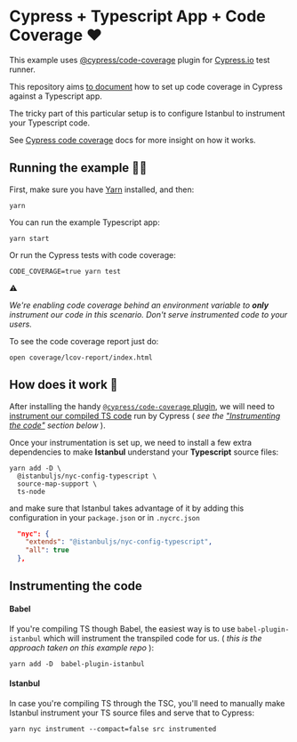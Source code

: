 # Cypress + Typescript App + Code Coverage ❤ ️️

This example uses [@cypress/code-coverage](https://github.com/cypress-io/code-coverage) plugin for [Cypress.io](https://www.cypress.io) test runner.

This repository aims [to document](https://github.com/cypress-io/code-coverage/issues/19) how to set up code coverage in Cypress against a Typescript app.

The tricky part of this particular setup is to configure Istanbul to instrument your Typescript code.

See [Cypress code coverage](https://on.cypress.io/code-coverage) docs for more insight on how it works.

## Running the example 🏃🏻‍

First, make sure you have [Yarn](https://yarnpkg.com/en/docs/install#mac-stable) installed, and then:

```
yarn
```

You can run the example Typescript app:

```
yarn start
```

Or run the Cypress tests with code coverage:

```
CODE_COVERAGE=true yarn test
```

⚠️

_We're enabling code coverage behind an environment variable to **only** instrument our code in this scenario. Don't serve instrumented code to your users._

To see the code coverage report just do:

```
open coverage/lcov-report/index.html
```

## How does it work 🤨

After installing the handy [`@cypress/code-coverage` plugin](https://docs.cypress.io/guides/tooling/code-coverage.html#Install-the-plugin), we will need to [instrument our compiled TS code](https://docs.cypress.io/guides/tooling/code-coverage.html#Instrumenting-code) run by Cypress ( _see the ["Instrumenting the code"](#instrumenting-the-code) section below_ ).

Once your instrumentation is set up, we need to install a few extra dependencies to make **Istanbul** understand your **Typescript** source files:

```
yarn add -D \
  @istanbuljs/nyc-config-typescript \
  source-map-support \
  ts-node
```

and make sure that Istanbul takes advantage of it by adding this configuration in your `package.json` or in `.nycrc.json`

```json
  "nyc": {
    "extends": "@istanbuljs/nyc-config-typescript",
    "all": true
  },
```

## Instrumenting the code

#### Babel

If you're compiling TS though Babel, the easiest way is to use `babel-plugin-istanbul` which will instrument the transpiled code for us. ( _this is the approach taken on this example repo_ ):

```
yarn add -D  babel-plugin-istanbul
```

#### Istanbul

In case you're compiling TS through the TSC, you'll need to manually make Istanbul instrument your TS source files and serve that to Cypress:

```
yarn nyc instrument --compact=false src instrumented
```
